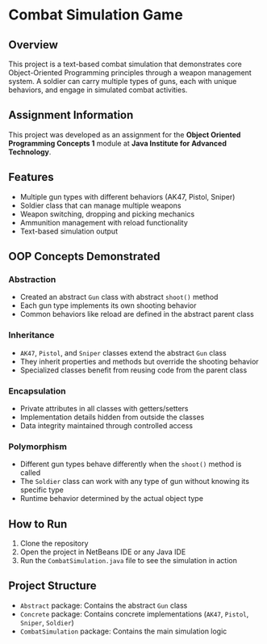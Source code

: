 # Combat Simulation Game

## Overview

This project is a text-based combat simulation that demonstrates core Object-Oriented Programming principles through a weapon management system. A soldier can carry multiple types of guns, each with unique behaviors, and engage in simulated combat activities.

## Assignment Information

This project was developed as an assignment for the **Object Oriented Programming Concepts 1** module at **Java Institute for Advanced Technology**.

## Features

- Multiple gun types with different behaviors (AK47, Pistol, Sniper)
- Soldier class that can manage multiple weapons
- Weapon switching, dropping and picking mechanics
- Ammunition management with reload functionality
- Text-based simulation output

## OOP Concepts Demonstrated

### Abstraction

- Created an abstract `Gun` class with abstract `shoot()` method
- Each gun type implements its own shooting behavior
- Common behaviors like reload are defined in the abstract parent class

### Inheritance

- `AK47`, `Pistol`, and `Sniper` classes extend the abstract `Gun` class
- They inherit properties and methods but override the shooting behavior
- Specialized classes benefit from reusing code from the parent class

### Encapsulation

- Private attributes in all classes with getters/setters
- Implementation details hidden from outside the classes
- Data integrity maintained through controlled access

### Polymorphism

- Different gun types behave differently when the `shoot()` method is called
- The `Soldier` class can work with any type of gun without knowing its specific type
- Runtime behavior determined by the actual object type

## How to Run

1. Clone the repository
2. Open the project in NetBeans IDE or any Java IDE
3. Run the `CombatSimulation.java` file to see the simulation in action

## Project Structure

- `Abstract` package: Contains the abstract `Gun` class
- `Concrete` package: Contains concrete implementations (`AK47`, `Pistol`, `Sniper`, `Soldier`)
- `CombatSimulation` package: Contains the main simulation logic
